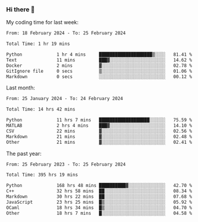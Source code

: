 ### Hi there 👋

My coding time for last week:

<!--START_SECTION:week-->

```txt
From: 18 February 2024 - To: 25 February 2024

Total Time: 1 hr 19 mins

Python             1 hr 4 mins     ████████████████████▒░░░░   81.41 %
Text               11 mins         ███▓░░░░░░░░░░░░░░░░░░░░░   14.62 %
Docker             2 mins          ▓░░░░░░░░░░░░░░░░░░░░░░░░   02.78 %
GitIgnore file     0 secs          ▒░░░░░░░░░░░░░░░░░░░░░░░░   01.06 %
Markdown           0 secs          ░░░░░░░░░░░░░░░░░░░░░░░░░   00.12 %
```

<!--END_SECTION:week-->

Last month:

<!--START_SECTION:month-->

```txt
From: 25 January 2024 - To: 24 February 2024

Total Time: 14 hrs 42 mins

Python             11 hrs 7 mins   ███████████████████░░░░░░   75.59 %
MATLAB             2 hrs 4 mins    ███▓░░░░░░░░░░░░░░░░░░░░░   14.10 %
CSV                22 mins         ▓░░░░░░░░░░░░░░░░░░░░░░░░   02.56 %
Markdown           21 mins         ▓░░░░░░░░░░░░░░░░░░░░░░░░   02.48 %
Other              21 mins         ▓░░░░░░░░░░░░░░░░░░░░░░░░   02.41 %
```

<!--END_SECTION:month-->

The past year:

<!--START_SECTION:year-->

```txt
From: 25 February 2023 - To: 25 February 2024

Total Time: 395 hrs 19 mins

Python             168 hrs 48 mins ██████████▓░░░░░░░░░░░░░░   42.70 %
C++                32 hrs 58 mins  ██░░░░░░░░░░░░░░░░░░░░░░░   08.34 %
Markdown           30 hrs 22 mins  ██░░░░░░░░░░░░░░░░░░░░░░░   07.68 %
JavaScript         23 hrs 25 mins  █▒░░░░░░░░░░░░░░░░░░░░░░░   05.92 %
OCaml              18 hrs 34 mins  █▒░░░░░░░░░░░░░░░░░░░░░░░   04.70 %
Other              18 hrs 7 mins   █░░░░░░░░░░░░░░░░░░░░░░░░   04.58 %
```

<!--END_SECTION:year-->
